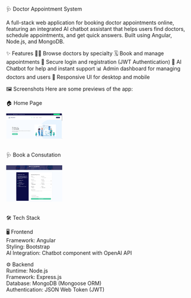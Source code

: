 🩺 Doctor Appointment System

A full-stack web application for booking doctor appointments online, featuring an integrated AI chatbot assistant that helps users find doctors, schedule appointments, and get quick answers.
Built using Angular, Node.js, and MongoDB.

✨ Features
👨‍⚕️ Browse doctors by specialty
🗓️ Book and manage appointments
🔐 Secure login and registration (JWT Authentication)
💬 AI Chatbot for help and instant support
📊 Admin dashboard for managing doctors and users
📱 Responsive UI for desktop and mobile

🖼️ Screenshots
Here are some previews of the app:

🏠 Home Page

<img src="src/assets/images/Screenshot 2025-10-31 151518.png" width="30%" /><br /> <br />

🩺 Book a Consutation 

<img src="src/assets/images/Screenshot 2025-10-31 151723.png" width="30%" /><br /> <br />

🛠️ Tech Stack

🖥️ Frontend<br />
Framework: Angular <br />
Styling: Bootstrap  <br /> 
AI Integration: Chatbot component with OpenAI API <br /> 

⚙️ Backend<br /> 
Runtime: Node.js <br /> 
Framework: Express.js <br /> 
Database: MongoDB (Mongoose ORM) <br /> 
Authentication: JSON Web Token (JWT)

